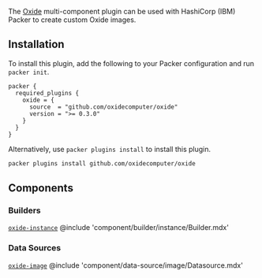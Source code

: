 The [Oxide](https://oxide.computer) multi-component plugin can be used
with HashiCorp (IBM) Packer to create custom Oxide images.

## Installation

To install this plugin, add the following to your Packer configuration and run
`packer init`.

```hcl
packer {
  required_plugins {
    oxide = {
      source  = "github.com/oxidecomputer/oxide"
      version = ">= 0.3.0"
    }
  }
}
```

Alternatively, use `packer plugins install` to install this plugin.

```sh
packer plugins install github.com/oxidecomputer/oxide
```

## Components

### Builders

[`oxide-instance`](/packer/integrations/oxidecomputer/oxide/latest/components/builder/instance)
@include 'component/builder/instance/Builder.mdx'

### Data Sources

[`oxide-image`](/packer/integrations/oxidecomputer/oxide/latest/components/data-source/image)
@include 'component/data-source/image/Datasource.mdx'

<!-- ### Provisioners -->

<!-- ### Post-Processors -->
